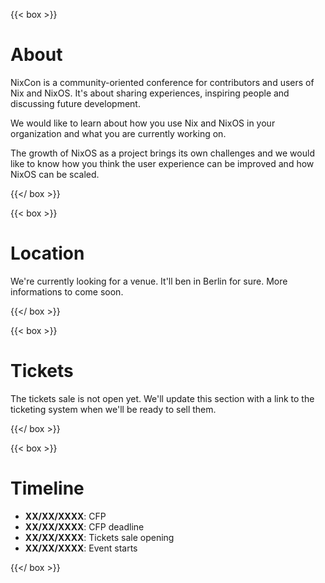 ---
---

{{< box >}}

# About

NixCon is a community-oriented conference for contributors and users of Nix and NixOS. It's about sharing experiences, inspiring people and discussing future development.

We would like to learn about how you use Nix and NixOS in your organization and what you are currently working on.

The growth of NixOS as a project brings its own challenges and we would like to know how you think the user experience can be improved and how NixOS can be scaled.

{{</ box >}}

{{< box >}}

# Location

We're currently looking for a venue. It'll ben in Berlin for sure. More informations to come soon.

{{</ box >}}

{{< box >}}

# Tickets

The tickets sale is not open yet. We'll update this section with a link to the ticketing system when we'll be ready to sell them.

{{</ box >}}

{{< box >}}

# Timeline

- **XX/XX/XXXX**: CFP
- **XX/XX/XXXX**: CFP deadline
- **XX/XX/XXXX**: Tickets sale opening
- **XX/XX/XXXX**: Event starts


{{</ box >}}
